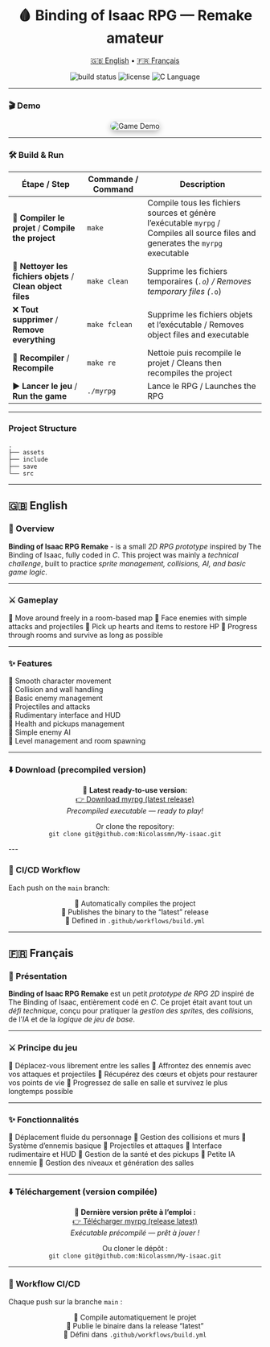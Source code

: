 <h1 align="center">🩸 Binding of Isaac RPG — Remake amateur</h1>

<p align="center">
  <a href="#EN">🇬🇧 English</a> • <a href="#FR">🇫🇷 Français</a>
</p>

<p align="center">
  <img src="https://img.shields.io/github/actions/workflow/status/Nicolassmn/my-isaac/build.yml?branch=main&label=Build&logo=github&color=blue" alt="build status" />
  <img src="https://img.shields.io/github/license/Nicolassmn/my-isaac?color=red" alt="license" />
  <img src="https://img.shields.io/badge/Language-C-blue.svg" alt="C Language" />
</p>

---

### 🎬 Demo

<div align="center">
  <img src="assets/demo.gif" alt="Game Demo" style="max-width: 100%; border-radius: 10px; box-shadow: 0 4px 12px rgba(0,0,0,0.3);" />
</div>

---

### 🛠️ Build & Run

| Étape / Step                                                 | Commande / Command       | Description                                                                                                                                             |
| ------------------------------------------------------------ | ------------------------ | ------------------------------------------------------------------------------------------------------------------------------------------------------- |
| 🔹 **Compiler le projet** / **Compile the project**          | <code>make</code>        | Compile tous les fichiers sources et génère l’exécutable <code>myrpg</code> / Compiles all source files and generates the <code>myrpg</code> executable |
| 🧹 **Nettoyer les fichiers objets** / **Clean object files** | <code>make clean</code>  | Supprime les fichiers temporaires (<code>*.o</code>) / Removes temporary files (<code>*.o</code>)                                                       |
| ❌ **Tout supprimer** / **Remove everything**                 | <code>make fclean</code> | Supprime les fichiers objets et l’exécutable / Removes object files and executable                                                                      |
| 🔄 **Recompiler** / **Recompile**                            | <code>make re</code>     | Nettoie puis recompile le projet / Cleans then recompiles the project                                                                                   |
| ▶️ **Lancer le jeu** / **Run the game**                      | <code>./myrpg</code>     | Lance le RPG / Launches the RPG                                                                                                                         |


---

### Project Structure
```
.
├── assets
├── include
├── save
└── src
```

---

## 🇬🇧 English <a id="EN"></a>

### 🧠 Overview

**Binding of Isaac RPG Remake** - is a small *2D RPG prototype* inspired by The Binding of Isaac, fully coded in *C*.
This project was mainly a *technical challenge*, built to practice *sprite management, collisions, AI, and basic game logic*.

---

### ⚔️ Gameplay

  🔹 Move around freely in a room-based map
  🔹 Face enemies with simple attacks and projectiles
  🔹 Pick up hearts and items to restore HP
  🔹 Progress through rooms and survive as long as possible

---

### ✨ Features

  🔹 Smooth character movement  
  🔹 Collision and wall handling  
  🔹 Basic enemy management  
  🔹 Projectiles and attacks  
  🔹 Rudimentary interface and HUD  
  🔹 Health and pickups management  
  🔹 Simple enemy AI  
  🔹 Level management and room spawning  

---

### ⬇️ Download (precompiled version)

<p align="center"> 🔹 <strong>Latest ready-to-use version:</strong><br> <a href="https://github.com/Nicolassmn/My-isaac/releases/download/latest/myrpg">👉 Download myrpg (latest release)</a><br> <em>Precompiled executable — ready to play!</em> </p> <p align="center"> Or clone the repository:<br> <code>git clone git@github.com:Nicolassmn/My-isaac.git</code> </p>
---

### 🧪 CI/CD Workflow

Each push on the <code>main</code> branch:

<p align="center"> 🔨 Automatically compiles the project <br> 🚀 Publishes the binary to the “latest” release <br> 🧩 Defined in <code>.github/workflows/build.yml</code> </p>

---

## 🇫🇷 Français

### 🧠 Présentation

**Binding of Isaac RPG Remake** est un petit *prototype de RPG 2D* inspiré de The Binding of Isaac, entièrement codé en *C*.
Ce projet était avant tout un *défi technique*, conçu pour pratiquer la *gestion des sprites*, des *collisions*, de l’*IA* et de la *logique de jeu de base*.

---

### ⚔️ Principe du jeu

🔹 Déplacez-vous librement entre les salles
🔹 Affrontez des ennemis avec vos attaques et projectiles
🔹 Récupérez des cœurs et objets pour restaurer vos points de vie
🔹 Progressez de salle en salle et survivez le plus longtemps possible

---

### ✨ Fonctionnalités

🔹 Déplacement fluide du personnage
🔹 Gestion des collisions et murs
🔹 Système d’ennemis basique
🔹 Projectiles et attaques
🔹 Interface rudimentaire et HUD
🔹 Gestion de la santé et des pickups
🔹 Petite IA ennemie
🔹 Gestion des niveaux et génération des salles

---

### ⬇️ Téléchargement (version compilée)

<p align="center"> 🔹 <strong>Dernière version prête à l’emploi :</strong><br> <a href="https://github.com/Nicolassmn/My-isaac/releases/download/latest/myrpg">👉 Télécharger myrpg (release latest)</a><br> <em>Exécutable précompilé — prêt à jouer !</em> </p> <p align="center"> Ou cloner le dépôt :<br> <code>git clone git@github.com:Nicolassmn/My-isaac.git</code> </p>

---

### 🧪 Workflow CI/CD

Chaque push sur la branche <code>main</code> :

<p align="center"> 🔨 Compile automatiquement le projet <br> 🚀 Publie le binaire dans la release “latest” <br> 🧩 Défini dans <code>.github/workflows/build.yml</code> </p>
